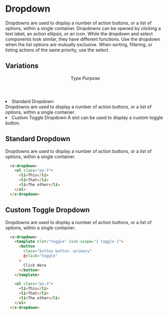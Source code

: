 # Dropdown

Dropdowns are used to display a number of action buttons, or a list of options, within a single container. Dropdowns can be opened by clicking a text label, an action ellipsis, or an icon. While the dropdown and select components look similar, they have different functions. Use the dropdown when the list options are mutually exclusive. When sorting, filtering, or listing actions of the same priority, use the select.



## Variations

<div class="list-items bg-light-grey mb-4 mt-2">
  <header class="header">
    <span class="col-span-4">Type</span>
    <span class="col-span-8">Purpose</span>
  </header>

  <li class="list-item">
    <div class="col-span-4">
      Standard Dropdown
    </div>
    <div class="col-span-8">
      Dropdowns are used to display a number of action buttons, or a list of options, within a single container.
    </div>
  </li>
  <li class="list-item">
    <div class="col-span-4">
      Custom Toggle Dropdown
    </div>
    <div class="col-span-8">
      A slot can be used to display a custom toggle button.
    </div>
  </li>
</div>


## Standard Dropdown

Dropdowns are used to display a number of action buttons, or a list of options, within a single container.

<template>
  <div>
    <z-dropdown>
      <ul class="pa-3">
        <li>This</li>
        <li>That</li>
        <li>The other</li>
      </ul>
    </z-dropdown>
  </div>
</template>

``` html
  <z-dropdown>
    <ul class="pa-3">
      <li>This</li>
      <li>That</li>
      <li>The other</li>
    </ul>
  </z-dropdown>
```

## Custom Toggle Dropdown

Dropdowns are used to display a number of action buttons, or a list of options, within a single container.

<template>
  <z-dropdown>
    <template slot="toggle" slot-scope="{ toggle }">
      <button
        class="button button--primary"
        @click="toggle"
      >
        Click Here
      </button>
    </template>

    <ul class="pa-3">
      <li>This</li>
      <li>That</li>
      <li>The other</li>
    </ul>
  </z-dropdown>
</template>

``` html
  <z-dropdown>
    <template slot="toggle" slot-scope="{ toggle }">
      <button
        class="button button--primary"
        @click="toggle"
      >
        Click Here
      </button>
    </template>

    <ul class="pa-3">
      <li>This</li>
      <li>That</li>
      <li>The other</li>
    </ul>
  </z-dropdown>
```